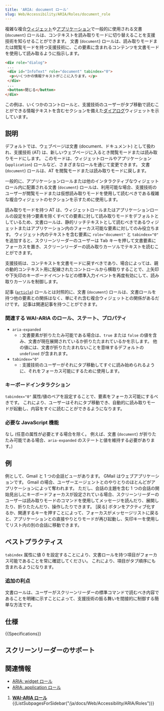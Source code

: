 ```yaml
---
title: 'ARIA: document ロール'
slug: Web/Accessibility/ARIA/Roles/document_role
---
```


複雑な複合[ウィジェット](/ja/docs/Web/Accessibility/ARIA/Roles/widget_Role)や[アプリケーション](/ja/docs/Web/Accessibility/ARIA/Roles/Application_Role)で一般的に使用される文書 (`document`) ロールは、コンテキストを読み取りモードに切り替えることを支援技術を知らせることができます。 文書 (`document`) ロールは、読み取りモードまたは閲覧モードを持つ支援技術に、この要素に含まれるコンテンツを文書モードを使用して読み取るように指示します。

```html
<div role="dialog">
 ...
 <div id="InfoText" role="document" tabindex="0">
  <p>いくつかの情報テキストがここに入ります。</p>
 </div>
 ...
 <button>閉じる</button>
</div>
```

この例は、いくつかのコントロールと、支援技術のユーザーがタブ移動で読むことができる情報テキストを含むセクションを備えた[ダイアログ](/ja/docs/Web/Accessibility/ARIA/Roles/dialog_role)ウィジェットを示しています。

## 説明

デフォルトでは、ウェブページは文書 (document、ドキュメント) として扱われ、支援技術 (AT) は、新しいウェブページに入るとき閲覧モードまたは読み取りモードにします。 このモードは、ウィジェットロールやアプリケーション (`application`) ロールなど、さまざまなロールを通じて変更できます。 文書 (`document`) ロールは、AT を閲覧モードまたは読み取りモードに戻します。

一般的に、アプリケーションロールまたは他のインタラクティブなウィジェットロール内に配置される文書 (`document`) ロールは、利用可能な場合、支援技術のユーザーが閲覧モードまたは仮想読み取りモードを使用して読むべきである複雑な複合ウィジェットのセクションを示すために使用します。

読み取りモードを持つ AT は、ウィジェットロールまたはアプリケーションロールの設定を持つ要素を除くすべての要素に対して読み取りモードをデフォルトとしているため、文書ロールは、静的リッチテキストとして読むべきであるウィジェットまたはアプリケーション内のフォーカス可能な要素に対してのみ役立ちます。 ウィジェット内のテキストを含む要素に `role="document"` と `tabindex="0"` を追加すると、スクリーンリーダーのユーザーは <kbd>Tab</kbd> キーを押して文書要素にフォーカスを置き、スクリーンリーダーの読み取りカーソルでテキストを読むことができます。

支援技術は、コンテキストを文書モードに戻すべきであり、場合によっては、親の動的コンテキスト用に配線されたコントロールから横取りすることで、<kbd>上矢印</kbd>や<kbd>下矢印</kbd>のキーボードイベントなどの標準入力イベントを再度有効にして、読み取りカーソルを制御します。

記事 ([`article`](/ja/docs/Web/Accessibility/ARIA/Roles/Article_Role)) ロールとは対照的に、文書 (`document`) ロールは、文書ロールを持つ他の要素との関係はなく、単にそれ含む複合ウィジェットとの関係があるだけです。 記事は関連記事を持つことができます。

### 関連する WAI-ARIA のロール、ステート、プロパティ

- `aria-expanded`
  - : 文書要素が折りたたみ可能である場合は、`true` または `false` の値を含み、文書が現在展開されているか折りたたまれているかを示します。 他の値には、文書が折りたたまれないことを意味するデフォルトの `undefined` が含まれます。
- `tabindex="0"`
  - : 支援技術のユーザーがそれにタブ移動してすぐに読み始められるように、それをフォーカス可能にするために使用します。

### キーボードインタラクション

`tabindex="0"` 属性/値のペアを設定することで、要素をフォーカス可能にするべきです。 これにより、ユーザーはそれにタブ移動でき、自動的に読み取りモードが起動し、内容をすぐに読むことができるようになります。

### 必要な JavaScript 機能

なし (任意の属性が必要とする場合を除く。 例えば、文書 (`document`) が折りたたみ可能である場合、`aria-expanded` のステートと値を維持する必要があります。)

## 例

例として、Gmail と 1 つの会話ビューがあります。 GMail はウェブアプリケーションです。 Gmail の場合、ユーザーエージェントとのやりとりのほとんどがアプリケーションによって奪われます。 ただし、会話の主題を含む 1 つの会話の開始見出しにキーボードフォーカスが設定されている場合、スクリーンリーダーのユーザーは読み取りモードのコマンドを使用してメッセージを読んだり、展開したり、折りたたんだり、操作したりできます。 \[戻る] ボタンをアクティブ化するか、関連するキーを押すことによって、フォーカスがメッセージリストに戻ると、アプリケーションとの直接やりとりモードが再び起動し、<kbd>矢印</kbd>キーを使用してリスト内の別の会話に移動できます。

## ベストプラクティス

`tabindex` 属性に値 0 を設定することにより、文書ロールを持つ項目がフォーカス可能であることを常に確認してください。 これにより、項目がタブ順序にも含まれるようになります。

### 追加の利点

文書ロールは、ユーザーがスクリーンリーダーの標準コマンドで読むべき内容であることを明確に示すことによって、支援技術の振る舞いを間接的に制御する簡単な方法です。

## 仕様

{{Specifications}}

## スクリーンリーダーのサポート

## 関連情報

- [ARIA: widget ロール](/ja/docs/Web/Accessibility/ARIA/Roles/widget_Role)
- [ARIA: application ロール](/ja/docs/Web/Accessibility/ARIA/Roles/Application_Role)

1. [**WAI-ARIA ロール**](/ja/docs/Web/Accessibility/ARIA/Roles){{ListSubpagesForSidebar("/ja/docs/Web/Accessibility/ARIA/Roles")}}
